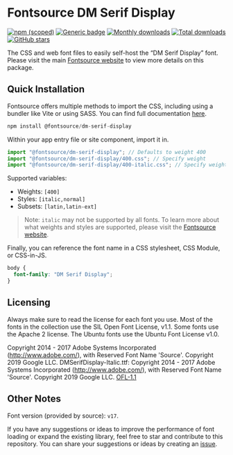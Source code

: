 # Fontsource DM Serif Display

[![npm (scoped)](https://img.shields.io/npm/v/@fontsource/dm-serif-display?color=brightgreen)](https://www.npmjs.com/package/@fontsource/dm-serif-display) [![Generic badge](https://img.shields.io/badge/fontsource-passing-brightgreen)](https://github.com/fontsource/fontsource) [![Monthly downloads](https://badgen.net/npm/dm/@fontsource/dm-serif-display)](https://github.com/fontsource/fontsource) [![Total downloads](https://badgen.net/npm/dt/@fontsource/dm-serif-display)](https://github.com/fontsource/fontsource) [![GitHub stars](https://img.shields.io/github/stars/fontsource/fontsource.svg?style=social&label=Star)](https://github.com/fontsource/fontsource/stargazers)

The CSS and web font files to easily self-host the “DM Serif Display” font. Please visit the main [Fontsource website](https://fontsource.org/fonts/dm-serif-display) to view more details on this package.

## Quick Installation

Fontsource offers multiple methods to import the CSS, including using a bundler like Vite or using SASS. You can find full documentation [here](https://fontsource.org/docs/getting-started/introduction).

```javascript
npm install @fontsource/dm-serif-display
```

Within your app entry file or site component, import it in.

```javascript
import "@fontsource/dm-serif-display"; // Defaults to weight 400
import "@fontsource/dm-serif-display/400.css"; // Specify weight
import "@fontsource/dm-serif-display/400-italic.css"; // Specify weight and style
```

Supported variables:
- Weights: `[400]`
- Styles: `[italic,normal]`
- Subsets: `[latin,latin-ext]`

> Note: `italic` may not be supported by all fonts. To learn more about what weights and styles are supported, please visit the [Fontsource website](https://fontsource.org/fonts/dm-serif-display).

Finally, you can reference the font name in a CSS stylesheet, CSS Module, or CSS-in-JS.

```css
body {
  font-family: "DM Serif Display";
}
```

## Licensing
Always make sure to read the license for each font you use. Most of the fonts in the collection use the SIL Open Font License, v1.1. Some fonts use the Apache 2 license. The Ubuntu fonts use the Ubuntu Font License v1.0.

Copyright 2014 - 2017 Adobe Systems Incorporated (http://www.adobe.com/), with Reserved Font Name 'Source'. Copyright 2019 Google LLC. DMSerifDisplay-Italic.ttf: Copyright 2014 - 2017 Adobe Systems Incorporated (http://www.adobe.com/), with Reserved Font Name 'Source'. Copyright 2019 Google LLC.
[OFL-1.1](https://openfontlicense.org)

## Other Notes
Font version (provided by source): `v17`.

If you have any suggestions or ideas to improve the performance of font loading or expand the existing library, feel free to star and contribute to this repository. You can share your suggestions or ideas by creating an [issue](https://github.com/fontsource/fontsource/issues).